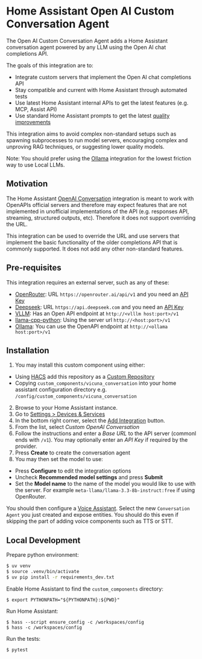 # Home Assistant Open AI Custom Conversation Agent

The Open AI Custom Conversation Agent adds a Home Assistant conversation agent
powered by any LLM using the Open AI chat completions API.

The goals of this integration are to:
- Integrate custom servers that implement the Open AI chat completions API
- Stay compatible and current with Home Assistant through automated tests
- Use latest Home Assistant internal APIs to get the latest features (e.g. MCP, Assist API)
- Use standard Home Assistant prompts to get the latest [quality improvements](https://github.com/allenporter/home-assistant-datasets/tree/main/reports)

This integration aims to avoid complex non-standard setups such as spawning
subprocesses to run model servers, encouraging complex and unproving RAG techniques,
or suggesting lower quality models.

Note: You should prefer using the [Ollama](https://www.home-assistant.io/integrations/ollama/)
integration for the lowest friction way to use Local LLMs.

## Motivation

The Home Assistant [OpenAI Conversation](https://www.home-assistant.io/integrations/openai_conversation/) integration is meant to work with OpenAPIs official servers and therefore may
expect features that are not implemented in unofficial implementations of the
API (e.g. responses API, streaming, structured outputs, etc). Therefore it
does not support overriding the URL.

This integration can be used to override the URL and use servers that implement
the basic functionality of the older completions API that is commonly supported.
It does not add any other non-standard features.

## Pre-requisites

This integration requires an external server, such as any of these:

- [OpenRouter](https://openrouter.ai/api/v1"): URL `https://openrouter.ai/api/v1` and you need an [API Key](https://openrouter.ai/settings/keys)
- [Deepseek](https://api-docs.deepseek.com/): URL `https://api.deepseek.com` and you need an [API Key](https://api-docs.deepseek.com/)
- [VLLM](https://docs.vllm.ai/en/latest/#): Has an Open API endpoint at `http://<vlllm host:port>/v1`
- [llama-cpp-python](https://llama-cpp-python.readthedocs.io/en/latest/server/): Using the server url `http://<host:port>/v1`
- [Ollama](https://ollama.com/): You can use the OpenAPI endpoint at `http://<ollama host:port>/v1`

## Installation

1. You may install this custom component using either:
  - Using [HACS](https://www.hacs.xyz/) add this repository as a [Custom Repository](https://www.hacs.xyz/docs/faq/custom_repositories/)
  - Copying `custom_components/vicuna_conversation` into your home assistant configuration directory e.g. `/config/custom_components/vicuna_conversation`
2. Browse to your Home Assistant instance.
3. Go to [Settings > Devices & Services](https://my.home-assistant.io/redirect/integrations)
4. In the bottom right corner, select the [Add Integration](https://my.home-assistant.io/redirect/config_flow_start?domain=vicuna_conversation) button.
5. From the list, select *Custom OpenAI Conversation*
6. Follow the instructions and enter a *Base URL* to the API server (commonl ends with `/v1`). You
   may optionally enter an *API Key* if required by the provider.
7. Press **Create** to create the conversation agent
8. You may then set the model to use:
  - Press **Configure** to edit the integration options
  - Uncheck **Recommended model settings** and press **Submit**
  - Set the **Model name** to the name of the model you would like to use with the server. For example `meta-llama/llama-3.3-8b-instruct:free` if using OpenRouter.

You should then configure a [Voice Assistant](https://www.home-assistant.io/voice_control/voice_remote_local_assistant/).  Select the new `Conversation Agent` you just created and expose
entities. You should do this even if skipping the part of adding voice components
such as TTS or STT.

## Local Development

Prepare python environment:

```bash
$ uv venv
$ source .venv/bin/activate
$ uv pip install -r requirements_dev.txt
```

Enable Home Assistant to find the `custom_components` directory:

```
$ export PYTHONPATH="${PYTHONPATH}:${PWD}"
```

Run Home Assistant:

```
$ hass --script ensure_config -c /workspaces/config
$ hass -c /workspaces/config
```

Run the tests:
```
$ pytest
```

